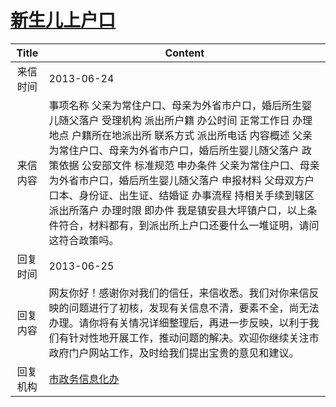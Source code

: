 # <a href="http://www.shangluo.gov.cn/zmhd/ldxxxx.jsp?urltype=leadermail.LeaderMailContentUrl&wbtreeid=1112&leadermailid=1889">新生儿上户口</a>
|Title|Content|
|:---:|---|
|来信时间|2013-06-24|
|来信内容|事项名称 父亲为常住户口、母亲为外省市户口，婚后所生婴儿随父落户 受理机构 派出所户籍 办公时间 正常工作日 办理地点 户籍所在地派出所 联系方式 派出所电话 内容概述 父亲为常住户口、母亲为外省市户口，婚后所生婴儿随父落户 政策依据 公安部文件 标准规范 申办条件 父亲为常住户口、母亲为外省市户口，婚后所生婴儿随父落户 申报材料 父母双方户口本、身份证、出生证、结婚证 办事流程 持相关手续到辖区派出所落户 办理时限 即办件 我是镇安县大坪镇户口，以上条件符合，材料都有，到派出所上户口还要什么一堆证明，请问这符合政策吗。|
|回复时间|2013-06-25|
|回复内容|网友你好！感谢你对我们的信任，来信收悉。我们对你来信反映的问题进行了初核，发现有关信息不清，要素不全，尚无法办理。请你将有关情况详细整理后，再进一步反映，以利于我们有针对性地开展工作，推动问题的解决。欢迎你继续关注市政府门户网站工作，及时给我们提出宝贵的意见和建议。|
|回复机构|<a href="../../categories/agencies/市政务信息化办.md">市政务信息化办</a>|
